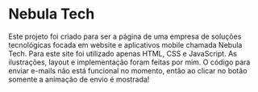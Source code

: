 # Nebula Tech

Este projeto foi criado para ser a página de uma empresa de soluções tecnológicas focada em website e aplicativos mobile chamada Nebula Tech. 
Para este site foi utilizado apenas HTML, CSS e JavaScript.
As ilustrações, layout e implementação foram feitas por mim.
O código para enviar e-mails não está funcional no momento, então ao clicar no botão somente a animação de envio é mostrada!
